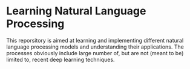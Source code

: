 # Learning Natural Language Processing

This reporsitory is aimed at learning and implementing different natural language processing models and understanding their applications. The processes obviously include large number of, but are not (meant to be) limited to, recent deep learning techniques.